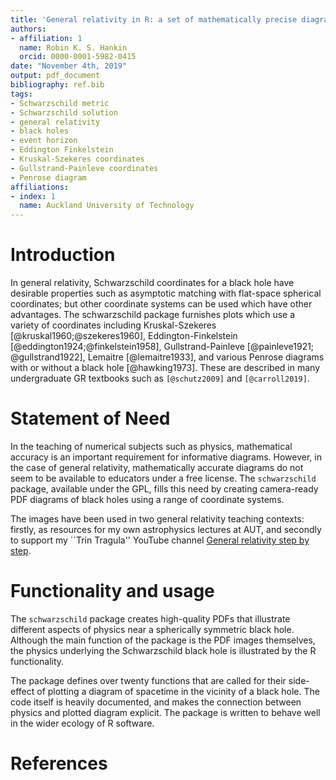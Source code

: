 ```yaml
---
title: 'General relativity in R: a set of mathematically precise diagrams of black holes'
authors:
- affiliation: 1
  name: Robin K. S. Hankin
  orcid: 0000-0001-5982-0415
date: "November 4th, 2019"
output: pdf_document
bibliography: ref.bib
tags:
- Schwarzschild metric
- Schwarzschild solution
- general relativity
- black holes
- event horizon
- Eddington Finkelstein
- Kruskal-Szekeres coordinates
- Gullstrand-Painleve coordinates
- Penrose diagram
affiliations:
- index: 1
  name: Auckland University of Technology
---
```


# Introduction


In general relativity, Schwarzschild coordinates for a black hole have
desirable properties such as asymptotic matching with flat-space
spherical coordinates; but other coordinate systems can be used which
have other advantages.  The schwarzschild package furnishes plots
which use a variety of coordinates including Kruskal-Szekeres
[@kruskal1960;@szekeres1960], Eddington-Finkelstein
[@eddington1924;@finkelstein1958], Gullstrand-Painleve [@painleve1921;
@gullstrand1922], Lemaitre [@lemaitre1933], and various Penrose
diagrams with or without a black hole [@hawking1973].  These are
described in many undergraduate GR textbooks such as `[@schutz2009]`
and `[@carroll2019]`.


# Statement of Need

In the teaching of numerical subjects such as physics, mathematical
accuracy is an important requirement for informative diagrams.
However, in the case of general relativity, mathematically accurate
diagrams do not seem to be available to educators under a free
license.  The `schwarzschild` package, available under the GPL, fills
this need by creating camera-ready PDF diagrams of black holes using a
range of coordinate systems.

The images have been used in two general relativity teaching contexts:
firstly, as resources for my own astrophysics lectures at AUT, and
secondly to support my ``Trin Tragula'' YouTube channel [General
relativity step by
step](https://www.youtube.com/watch?v=JzCX3FqDIOc&list=PL9_n3Tqzq9iWtgD8POJFdnVUCZ_zw6OiB).

# Functionality and usage

The ``schwarzschild`` package creates high-quality PDFs that
illustrate different aspects of physics near a spherically symmetric
black hole.  Although the main function of the package is the PDF
images themselves, the physics underlying the Schwarzschild black hole
is illustrated by the R functionality.

The package defines over twenty functions that are called for their
side-effect of plotting a diagram of spacetime in the vicinity of a
black hole.  The code itself is heavily documented, and makes the
connection between physics and plotted diagram explicit.  The package
is written to behave well in the wider ecology of R software.  



# References
